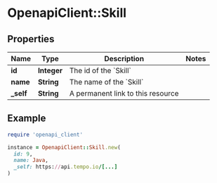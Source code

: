# OpenapiClient::Skill

## Properties

| Name | Type | Description | Notes |
| ---- | ---- | ----------- | ----- |
| **id** | **Integer** | The id of the &#x60;Skill&#x60; |  |
| **name** | **String** | The name of the &#x60;Skill&#x60; |  |
| **_self** | **String** | A permanent link to this resource |  |

## Example

```ruby
require 'openapi_client'

instance = OpenapiClient::Skill.new(
  id: 9,
  name: Java,
  _self: https://api.tempo.io/[...]
)
```

